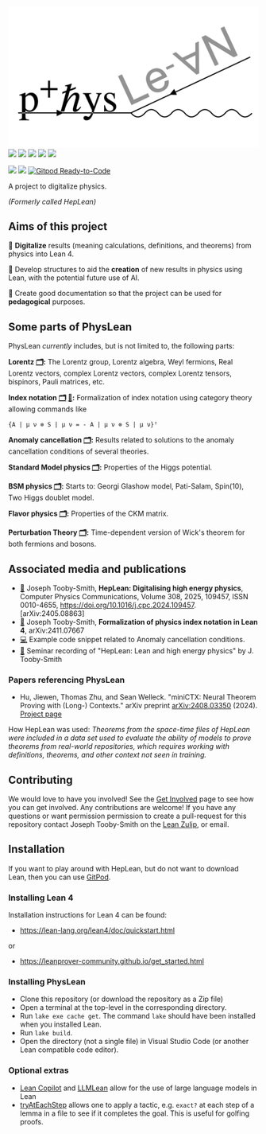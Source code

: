 
![PhysLean](./docs/PhysLeanLogo.jpeg)
[![](https://img.shields.io/badge/Read_The-Docs-green)](https://heplean.com)
[![](https://img.shields.io/badge/Get-Involved-green)](https://heplean.com/GetInvolved.html)
[![](https://img.shields.io/badge/Lean-Zulip-green)](https://leanprover.zulipchat.com)
[![](https://img.shields.io/badge/TODO-List-green)](https://heplean.com/TODOList)
[![](https://img.shields.io/badge/Informal_dependencies-Graph-green)](https://heplean.com/InformalGraph)

[![](https://img.shields.io/badge/View_The-Stats-blue)](https://heplean.com/Stats)
[![](https://img.shields.io/badge/Lean-v4.18.0--rc1-blue)](https://github.com/leanprover/lean4/releases/tag/v4.18.0)
[![Gitpod Ready-to-Code](https://img.shields.io/badge/Gitpod-ready--to--code-blue?logo=gitpod)](https://gitpod.io/#https://github.com/HEPLean/HepLean)

A project to digitalize physics.

*(Formerly called HepLean)*
## Aims of this project

🎯 __Digitalize__ results (meaning calculations, definitions, and theorems) from physics
into Lean 4.

🎯 Develop structures to aid the __creation__ of new results in physics using Lean,
  with the potential future use of AI.

🎯 Create good documentation so that the project can be used for __pedagogical__ purposes.


## Some parts of PhysLean
PhysLean _currently_ includes, but is not limited to, the following parts:

__Lorentz [🗂️](https://physlean.com/docs/PhysLean/Relativity/Lorentz/Group/Basic.html):__  The Lorentz group, Lorentz algebra, Weyl fermions, Real Lorentz vectors, complex Lorentz vectors, complex Lorentz tensors, bispinors, Pauli matrices, etc.

__Index notation [🗂️](https://physlean.com/docs/PhysLean/Relativity/Tensors/OverColor/Basic.html) [📄](https://arxiv.org/abs/2411.07667):__  Formalization of index notation using category theory allowing commands like

```Lean
{A | μ ν ⊗ S | μ ν = - A | μ ν ⊗ S | μ ν}ᵀ
```

__Anomaly cancellation [🗂️](https://physlean.com/docs/PhysLean/QFT/AnomalyCancellation/Basic.html):__  Results related to solutions to the anomaly cancellation conditions of several theories.

__Standard Model physics [🗂️](https://physlean.com/docs/PhysLean/Particles/StandardModel/Basic.html):__ Properties of the Higgs potential.

__BSM physics [🗂️](https://physlean.com/docs/PhysLean/Particles/BeyondTheStandardModel/TwoHDM/Basic.html):__ Starts to: Georgi Glashow model, Pati-Salam, Spin(10), Two Higgs doublet model.

__Flavor physics [🗂️](https://physlean.com/docs/PhysLean/Particles/FlavorPhysics/CKMMatrix/Basic.html):__ Properties of the CKM matrix.

__Perturbation Theory [🗂️](https://physlean.com/docs/PhysLean/QFT/PerturbationTheory/WickContraction/Basic.html):__ Time-dependent version of Wick's theorem for both fermions and bosons.

## Associated media and publications
- [📄](https://arxiv.org/abs/2405.08863) Joseph Tooby-Smith,
__HepLean: Digitalising high energy physics__, Computer Physics Communications, Volume 308,
2025, 109457, ISSN 0010-4655, https://doi.org/10.1016/j.cpc.2024.109457. \[arXiv:2405.08863\]
- [📄](https://arxiv.org/abs/2411.07667) Joseph Tooby-Smith, __Formalization of physics index notation in Lean 4__, arXiv:2411.07667
- [💻](https://live.lean-lang.org/#code=import%20Mathlib.Tactic.Polyrith%20%0A%0Atheorem%20threeFamily%20(a%20b%20c%20%3A%20ℚ)%20(h%20%3A%20a%20%2B%20b%20%2B%20c%20%3D%200)%20(h3%20%3A%20a%20%5E%203%20%2B%20b%20%5E%203%20%2B%20c%20%5E%203%20%3D%200)%20%3A%20%0A%20%20%20%20a%20%3D%200%20∨%20b%20%3D%200%20∨%20c%20%3D%200%20%20%3A%3D%20by%20%0A%20%20have%20h1%20%3A%20c%20%3D%20-%20(a%20%2B%20b)%20%3A%3D%20by%20%0A%20%20%20%20linear_combination%20h%20%0A%20%20have%20h4%20%3A%20%203%20*%20a%20*%20b%20*%20c%20%3D%200%20%3A%3D%20by%20%0A%20%20%20%20rw%20%5B←%20h3%2C%20h1%5D%0A%20%20%20%20ring%20%0A%20%20simp%20at%20h4%20%0A%20%20exact%20or_assoc.mp%20h4%0A%20%20%0A) Example code snippet related to Anomaly cancellation conditions.
- [🎥](https://www.youtube.com/watch?v=W2cObnopqas) Seminar recording of "HepLean: Lean and high energy physics" by J. Tooby-Smith

### Papers referencing PhysLean
- Hu, Jiewen, Thomas Zhu, and Sean Welleck. "miniCTX: Neural Theorem Proving with (Long-) Contexts." arXiv preprint [arXiv:2408.03350](https://www.arxiv.org/abs/2408.03350) (2024). [Project page]( https://cmu-l3.github.io/minictx/)

How HepLean was used: *Theorems from the space-time files of HepLean were included in a data set used to evaluate the ability of models to prove theorems from real-world repositories, which requires working with definitions, theorems, and other context not seen in training.*

## Contributing

We would love to have you involved! See the [Get Involved](https://heplean.com/GetInvolved.html) page to see how you can get involved.
Any contributions are welcome! If you have any questions or want permission  permission to create a pull-request for this
repository contact Joseph Tooby-Smith on the [Lean Zulip](https://leanprover.zulipchat.com), or email.

## Installation

If you want to play around with HepLean, but do not want to download Lean, then you can use [GitPod](https://gitpod.io/#https://github.com/HEPLean/HepLean).

### Installing Lean 4

Installation instructions for Lean 4 can be found:

- https://lean-lang.org/lean4/doc/quickstart.html

or

- https://leanprover-community.github.io/get_started.html

### Installing PhysLean

- Clone this repository (or download the repository as a Zip file)
- Open a terminal at the top-level in the corresponding directory.
- Run `lake exe cache get`. The command `lake` should have been installed when you installed Lean.
- Run `lake build`.
- Open the directory (not a single file) in Visual Studio Code (or another Lean compatible code editor).

### Optional extras

- [Lean Copilot](https://github.com/lean-dojo/LeanCopilot) and [LLMLean](https://github.com/cmu-l3/llmlean) allow for the use of large language models in Lean
- [tryAtEachStep](https://github.com/dwrensha/tryAtEachStep) allows one to apply a tactic, e.g. `exact?` at each step of a lemma in a file to see if it completes the goal. This is useful for golfing proofs.
